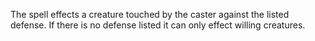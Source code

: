 The spell effects a creature touched by the caster against the listed defense. If there is no defense listed it can only effect willing creatures.